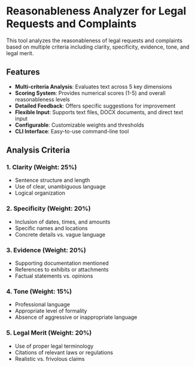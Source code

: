# Reasonableness Analyzer for Legal Requests and Complaints

This tool analyzes the reasonableness of legal requests and complaints based on multiple criteria including clarity, specificity, evidence, tone, and legal merit.

## Features

- **Multi-criteria Analysis**: Evaluates text across 5 key dimensions
- **Scoring System**: Provides numerical scores (1-5) and overall reasonableness levels
- **Detailed Feedback**: Offers specific suggestions for improvement
- **Flexible Input**: Supports text files, DOCX documents, and direct text input
- **Configurable**: Customizable weights and thresholds
- **CLI Interface**: Easy-to-use command-line tool

## Analysis Criteria

### 1. Clarity (Weight: 25%)
- Sentence structure and length
- Use of clear, unambiguous language
- Logical organization

### 2. Specificity (Weight: 20%)
- Inclusion of dates, times, and amounts
- Specific names and locations
- Concrete details vs. vague language

### 3. Evidence (Weight: 20%)
- Supporting documentation mentioned
- References to exhibits or attachments
- Factual statements vs. opinions

### 4. Tone (Weight: 15%)
- Professional language
- Appropriate level of formality
- Absence of aggressive or inappropriate language

### 5. Legal Merit (Weight: 20%)
- Use of proper legal terminology
- Citations of relevant laws or regulations
- Realistic vs. frivolous claims